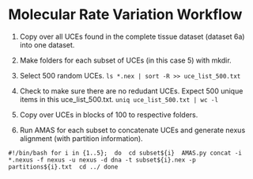 # Molecular Rate Variation Workflow

1. Copy over all UCEs found in the complete tissue dataset (dataset 6a) into one dataset. 

2. Make folders for each subset of UCEs (in this case 5) with mkdir. 

3. Select 500 random UCEs. 
`ls *.nex | sort -R >> uce_list_500.txt` 

4. Check to make sure there are no redudant UCEs. Expect 500 unique items in this uce_list_500.txt. 
`uniq uce_list_500.txt | wc -l` 

5. Copy over UCEs in blocks of 100 to respective folders. 

6. Run AMAS for each subset to concatenate UCEs and generate nexus alignment (with partition information). 

`
#!/bin/bash
for i in {1..5}; 
do 
	cd subset${i} 
	AMAS.py concat -i *.nexus -f nexus -u nexus -d dna -t subset${i}.nex -p partitions${i}.txt 
	cd ../
done
`
